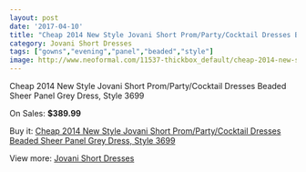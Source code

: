 ```yaml
---
layout: post
date: '2017-04-10'
title: "Cheap 2014 New Style Jovani Short Prom/Party/Cocktail Dresses Beaded Sheer Panel Grey Dress, Style 3699"
category: Jovani Short Dresses
tags: ["gowns","evening","panel","beaded","style"]
image: http://www.neoformal.com/11537-thickbox_default/cheap-2014-new-style-jovani-short-prom-party-cocktail-dresses-beaded-sheer-panel-grey-dress-style-3699.jpg
---
```

Cheap 2014 New Style Jovani Short Prom/Party/Cocktail Dresses Beaded Sheer Panel Grey Dress, Style 3699

On Sales: **$389.99**
<a href="https://www.neoformal.com/en/jovani-short-dresses-2014/4127-cheap-2014-new-style-jovani-short-prom-party-cocktail-dresses-beaded-sheer-panel-grey-dress-style-3699.html"><amp-img layout="responsive" width="600" height="600" src="//www.neoformal.com/11537-thickbox_default/cheap-2014-new-style-jovani-short-prom-party-cocktail-dresses-beaded-sheer-panel-grey-dress-style-3699.jpg" alt="Cheap 2014 New Style Jovani Short Prom/Party/Cocktail Dresses Beaded Sheer Panel Grey Dress, Style 3699 0" /></a>
<a href="https://www.neoformal.com/en/jovani-short-dresses-2014/4127-cheap-2014-new-style-jovani-short-prom-party-cocktail-dresses-beaded-sheer-panel-grey-dress-style-3699.html"><amp-img layout="responsive" width="600" height="600" src="//www.neoformal.com/11538-thickbox_default/cheap-2014-new-style-jovani-short-prom-party-cocktail-dresses-beaded-sheer-panel-grey-dress-style-3699.jpg" alt="Cheap 2014 New Style Jovani Short Prom/Party/Cocktail Dresses Beaded Sheer Panel Grey Dress, Style 3699 1" /></a>

Buy it: [Cheap 2014 New Style Jovani Short Prom/Party/Cocktail Dresses Beaded Sheer Panel Grey Dress, Style 3699](https://www.neoformal.com/en/jovani-short-dresses-2014/4127-cheap-2014-new-style-jovani-short-prom-party-cocktail-dresses-beaded-sheer-panel-grey-dress-style-3699.html "Cheap 2014 New Style Jovani Short Prom/Party/Cocktail Dresses Beaded Sheer Panel Grey Dress, Style 3699")

View more: [Jovani Short Dresses](https://www.neoformal.com/en/54-jovani-short-dresses-2014 "Jovani Short Dresses")